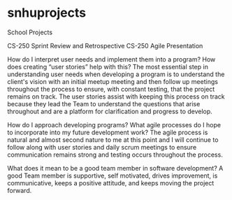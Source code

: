 # snhuprojects
School Projects

CS-250 Sprint Review and Retrospective 
CS-250 Agile Presentation

How do I interpret user needs and implement them into a program? How does creating “user stories” help with this?
The most essential step in understanding user needs when developing a program is to understand the client's vision with an initial meetup meeting and then follow up meetings throughout the process to ensure, with constant testing, that the project remains on track. The user stories assist with keeping this process on track because they lead the Team to understand the questions that arise throughout and are a platform for clarification and progress to develop.


How do I approach developing programs? What agile processes do I hope to incorporate into my future development work?  The agile process is natural and almost second nature to me at this point and I will continue to follow along with user stories and daily scrum meetings to ensure communication remains strong and testing occurs throughout the process.


What does it mean to be a good team member in software development?  A good Team member is supportive, self motivated, drives improvement, is communicative, keeps a positive attitude, and keeps moving the project forward.
